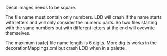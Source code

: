 Decal images needs to be square.

The file name must contain only numbers.
LDD will crash if the name starts with letters and will only consider the numeric parts.
So two files starting with the same numbers but with different letters at the end will ovewrite themselves.

The maximum (safe) file name length is 6 digits. 
More digits works in the decorationMappings.xml but crash LDD when in a palette.